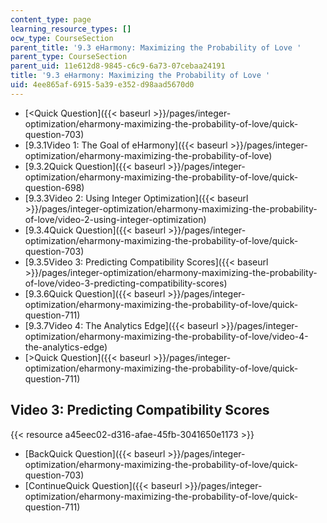 ```yaml
---
content_type: page
learning_resource_types: []
ocw_type: CourseSection
parent_title: '9.3 eHarmony: Maximizing the Probability of Love '
parent_type: CourseSection
parent_uid: 11e612d8-9845-c6c9-6a73-07cebaa24191
title: '9.3 eHarmony: Maximizing the Probability of Love '
uid: 4ee865af-6915-5a39-e352-d98aad5670d0
---
```


*   [\<Quick Question]({{< baseurl >}}/pages/integer-optimization/eharmony-maximizing-the-probability-of-love/quick-question-703)
*   [9.3.1Video 1: The Goal of eHarmony]({{< baseurl >}}/pages/integer-optimization/eharmony-maximizing-the-probability-of-love)
*   [9.3.2Quick Question]({{< baseurl >}}/pages/integer-optimization/eharmony-maximizing-the-probability-of-love/quick-question-698)
*   [9.3.3Video 2: Using Integer Optimization]({{< baseurl >}}/pages/integer-optimization/eharmony-maximizing-the-probability-of-love/video-2-using-integer-optimization)
*   [9.3.4Quick Question]({{< baseurl >}}/pages/integer-optimization/eharmony-maximizing-the-probability-of-love/quick-question-703)
*   [9.3.5Video 3: Predicting Compatibility Scores]({{< baseurl >}}/pages/integer-optimization/eharmony-maximizing-the-probability-of-love/video-3-predicting-compatibility-scores)
*   [9.3.6Quick Question]({{< baseurl >}}/pages/integer-optimization/eharmony-maximizing-the-probability-of-love/quick-question-711)
*   [9.3.7Video 4: The Analytics Edge]({{< baseurl >}}/pages/integer-optimization/eharmony-maximizing-the-probability-of-love/video-4-the-analytics-edge)
*   [\>Quick Question]({{< baseurl >}}/pages/integer-optimization/eharmony-maximizing-the-probability-of-love/quick-question-711)

Video 3: Predicting Compatibility Scores
----------------------------------------

{{< resource a45eec02-d316-afae-45fb-3041650e1173 >}}

*   [BackQuick Question]({{< baseurl >}}/pages/integer-optimization/eharmony-maximizing-the-probability-of-love/quick-question-703)
*   [ContinueQuick Question]({{< baseurl >}}/pages/integer-optimization/eharmony-maximizing-the-probability-of-love/quick-question-711)